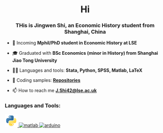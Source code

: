 <h1 align="center">Hi</h1>
<h3 align="center">THis is Jingwen Shi, an Economic History student from Shanghai, China </h3>

- 🌱 Incoming **Mphil/PhD student in Economic History at LSE**

- 🎓 Graduated with **BSc Economics (minor in History) from Shanghai Jiao Tong University**

- 👨‍💻 Languages and tools: **Stata, Python, SPSS, Matlab, LaTeX**

- 🔭 Coding samples: **[Repositories](https://github.com/jingwenshi-novae/Coding-Samples)**

- 📫 How to reach me **J.Shi42@lse.ac.uk**


<h3 align="left">Languages and Tools:</h3>
<p align="left">  <a href="https://www.python.org" target="_blank" rel="noreferrer"> <img src="https://raw.githubusercontent.com/devicons/devicon/master/icons/python/python-original.svg" alt="python" width="40" height="40"/> </a> <a href="https://www.mathworks.com/" target="_blank" rel="noreferrer"> <img src="https://upload.wikimedia.org/wikipedia/commons/2/21/Matlab_Logo.png" alt="matlab" width="40" height="40"/> </a> <a href="https://www.arduino.cc/" target="_blank" rel="noreferrer"> <img src="https://cdn.worldvectorlogo.com/logos/arduino-1.svg" alt="arduino" width="40" height="40"/> </a> </p>
